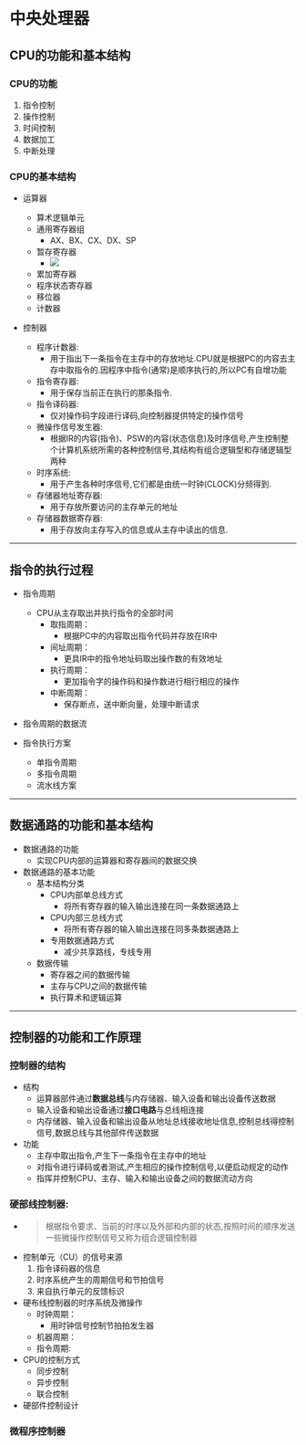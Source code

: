 # 中央处理器

## CPU的功能和基本结构

### CPU的功能

1. 指令控制
2. 操作控制
3. 时间控制
4. 数据加工
5. 中断处理

### CPU的基本结构

- 运算器
  - 算术逻辑单元
  - 通用寄存器组
    - AX、BX、CX、DX、SP
  - 暂存寄存器
    - ![](C:\Users\14485\Desktop\图片1.png)
  - 累加寄存器
  - 程序状态寄存器
  - 移位器
  - 计数器
  
- 控制器
  - 程序计数器:
    - 用于指出下一条指令在主存中的存放地址.CPU就是根据PC的内容去主存中取指令的.因程序中指令(通常)是顺序执行的,所以PC有自增功能
  - 指令寄存器:
    - 用于保存当前正在执行的那条指令.
  - 指令译码器:
    - 仅对操作码字段进行译码,向控制器提供特定的操作信号
  - 微操作信号发生器:
    - 根据IR的内容(指令)、PSW的内容(状态信息)及时序信号,产生控制整个计算机系统所需的各种控制信号,其结构有组合逻辑型和存储逻辑型两种
  - 时序系统:
    - 用于产生各种时序信号,它们都是由统一时钟(CLOCK)分频得到.
  - 存储器地址寄存器:
    - 用于存放所要访问的主存单元的地址
  - 存储器数据寄存器:
    - 用于存放向主存写入的信息或从主存中读出的信息.
---------
## 指令的执行过程
- 指令周期
  - CPU从主存取出并执行指令的全部时间
    - 取指周期：
      - 根据PC中的内容取出指令代码并存放在IR中
    - 间址周期：
      - 更具IR中的指令地址码取出操作数的有效地址
    - 执行周期：
      - 更加指令字的操作码和操作数进行相行相应的操作
    - 中断周期：
      - 保存断点，送中断向量，处理中断请求
- 指令周期的数据流
  
- 指令执行方案
  - 单指令周期
  - 多指令周期
  - 流水线方案

------
## 数据通路的功能和基本结构
- 数据通路的功能
  - 实现CPU内部的运算器和寄存器间的数据交换
- 数据通路的基本功能
  - 基本结构分类
    - CPU内部单总线方式
      - 将所有寄存器的输入输出连接在同一条数据通路上
    - CPU内部三总线方式 
      - 将所有寄存器的输入输出连接在同多条数据通路上
    - 专用数据通路方式
      - 减少共享路线，专线专用
  - 数据传输    
    - 寄存器之间的数据传输
    - 主存与CPU之间的数据传输
    - 执行算术和逻辑运算 

---------
## 控制器的功能和工作原理
### 控制器的结构
- 结构
  -  运算器部件通过**数据总线**与内存储器、输入设备和输出设备传送数据
  -  输入设备和输出设备通过**接口电路**与总线相连接
  -  内存储器、输入设备和输出设备从地址总线接收地址信息,控制总线得控制信号,数据总线与其他部件传送数据
- 功能
  - 主存中取出指令,产生下一条指令在主存中的地址
  - 对指令进行译码或者测试,产生相应的操作控制信号,以便启动规定的动作
  - 指挥并控制CPU、主存、输入和输出设备之间的数据流动方向
### 硬部线控制器:
- >根据指令要求、当前的时序以及外部和内部的状态,按照时间的顺序发送一些微操作控制信号又称为组合逻辑控制器
- 控制单元（CU）的信号来源 
  1. 指令译码器的信息 
  2. 时序系统产生的周期信号和节拍信号 
  3. 来自执行单元的反馈标识 
- 硬布线控制器的时序系统及微操作
  - 时钟周期：
    - 用时钟信号控制节拍拍发生器
  - 机器周期：
  - 指令周期:  
- CPU的控制方式
  - 同步控制
  - 异步控制
  - 联合控制
- 硬部件控制设计
### 微程序控制器
